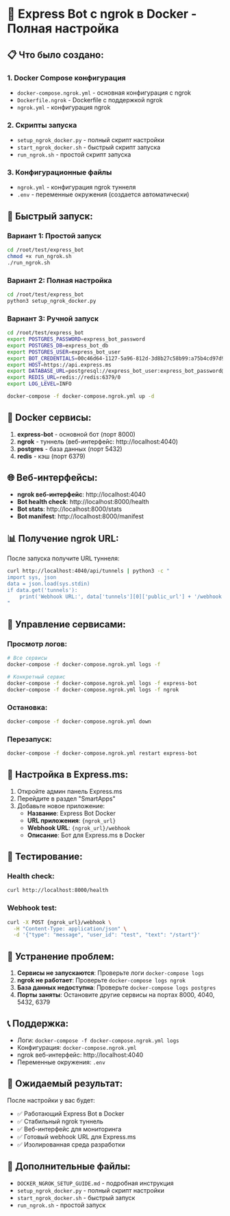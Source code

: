 # 🐳 Express Bot с ngrok в Docker - Полная настройка

## 📋 Что было создано:

### 1. Docker Compose конфигурация
- `docker-compose.ngrok.yml` - основная конфигурация с ngrok
- `Dockerfile.ngrok` - Dockerfile с поддержкой ngrok
- `ngrok.yml` - конфигурация ngrok

### 2. Скрипты запуска
- `setup_ngrok_docker.py` - полный скрипт настройки
- `start_ngrok_docker.sh` - быстрый скрипт запуска
- `run_ngrok.sh` - простой скрипт запуска

### 3. Конфигурационные файлы
- `ngrok.yml` - конфигурация ngrok туннеля
- `.env` - переменные окружения (создается автоматически)

## 🚀 Быстрый запуск:

### Вариант 1: Простой запуск
```bash
cd /root/test/express_bot
chmod +x run_ngrok.sh
./run_ngrok.sh
```

### Вариант 2: Полная настройка
```bash
cd /root/test/express_bot
python3 setup_ngrok_docker.py
```

### Вариант 3: Ручной запуск
```bash
cd /root/test/express_bot
export POSTGRES_PASSWORD=express_bot_password
export POSTGRES_DB=express_bot_db
export POSTGRES_USER=express_bot_user
export BOT_CREDENTIALS=00c46d64-1127-5a96-812d-3d8b27c58b99:a75b4cd97d9e88e543f077178b2d5a4f
export HOST=https://api.express.ms
export DATABASE_URL=postgresql://express_bot_user:express_bot_password@postgres:5432/express_bot_db
export REDIS_URL=redis://redis:6379/0
export LOG_LEVEL=INFO

docker-compose -f docker-compose.ngrok.yml up -d
```

## 🐳 Docker сервисы:

1. **express-bot** - основной бот (порт 8000)
2. **ngrok** - туннель (веб-интерфейс: http://localhost:4040)
3. **postgres** - база данных (порт 5432)
4. **redis** - кэш (порт 6379)

## 🌐 Веб-интерфейсы:

- **ngrok веб-интерфейс**: http://localhost:4040
- **Bot health check**: http://localhost:8000/health
- **Bot stats**: http://localhost:8000/stats
- **Bot manifest**: http://localhost:8000/manifest

## 📊 Получение ngrok URL:

После запуска получите URL туннеля:
```bash
curl http://localhost:4040/api/tunnels | python3 -c "
import sys, json
data = json.load(sys.stdin)
if data.get('tunnels'):
    print('Webhook URL:', data['tunnels'][0]['public_url'] + '/webhook')
"
```

## 🔧 Управление сервисами:

### Просмотр логов:
```bash
# Все сервисы
docker-compose -f docker-compose.ngrok.yml logs -f

# Конкретный сервис
docker-compose -f docker-compose.ngrok.yml logs -f express-bot
docker-compose -f docker-compose.ngrok.yml logs -f ngrok
```

### Остановка:
```bash
docker-compose -f docker-compose.ngrok.yml down
```

### Перезапуск:
```bash
docker-compose -f docker-compose.ngrok.yml restart express-bot
```

## 🔧 Настройка в Express.ms:

1. Откройте админ панель Express.ms
2. Перейдите в раздел "SmartApps"
3. Добавьте новое приложение:
   - **Название**: Express Bot Docker
   - **URL приложения**: `{ngrok_url}`
   - **Webhook URL**: `{ngrok_url}/webhook`
   - **Описание**: Бот для Express.ms в Docker

## 🧪 Тестирование:

### Health check:
```bash
curl http://localhost:8000/health
```

### Webhook test:
```bash
curl -X POST {ngrok_url}/webhook \
  -H "Content-Type: application/json" \
  -d '{"type": "message", "user_id": "test", "text": "/start"}'
```

## 🔧 Устранение проблем:

1. **Сервисы не запускаются**: Проверьте логи `docker-compose logs`
2. **ngrok не работает**: Проверьте `docker-compose logs ngrok`
3. **База данных недоступна**: Проверьте `docker-compose logs postgres`
4. **Порты заняты**: Остановите другие сервисы на портах 8000, 4040, 5432, 6379

## 📞 Поддержка:

- Логи: `docker-compose -f docker-compose.ngrok.yml logs`
- Конфигурация: `docker-compose.ngrok.yml`
- ngrok веб-интерфейс: http://localhost:4040
- Переменные окружения: `.env`

## 🎯 Ожидаемый результат:

После настройки у вас будет:
- ✅ Работающий Express Bot в Docker
- ✅ Стабильный ngrok туннель
- ✅ Веб-интерфейс для мониторинга
- ✅ Готовый webhook URL для Express.ms
- ✅ Изолированная среда разработки

## 📝 Дополнительные файлы:

- `DOCKER_NGROK_SETUP_GUIDE.md` - подробная инструкция
- `setup_ngrok_docker.py` - полный скрипт настройки
- `start_ngrok_docker.sh` - быстрый запуск
- `run_ngrok.sh` - простой запуск
